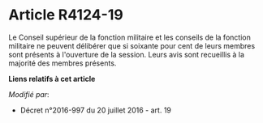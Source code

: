 # Article R4124-19

Le Conseil supérieur de la fonction militaire et les conseils de la fonction militaire ne peuvent délibérer que si soixante
pour cent de leurs membres sont présents à l'ouverture de la session. Leurs avis sont recueillis à la majorité des membres
présents.

**Liens relatifs à cet article**

_Modifié par_:

  - Décret n°2016-997 du 20 juillet 2016 - art. 19
